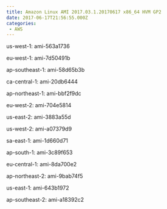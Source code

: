 ```yaml
---
title: Amazon Linux AMI 2017.03.1.20170617 x86_64 HVM GP2
date: 2017-06-17T21:56:55.000Z
categories:
 - AWS
---
```


us-west-1: ami-563a1736

eu-west-1: ami-7d50491b

ap-southeast-1: ami-58d65b3b

ca-central-1: ami-20db6444

ap-northeast-1: ami-bbf2f9dc

eu-west-2: ami-704e5814

us-east-2: ami-3883a55d

us-west-2: ami-a07379d9

sa-east-1: ami-1d660d71

ap-south-1: ami-3c89f653

eu-central-1: ami-8da700e2

ap-northeast-2: ami-9bab74f5

us-east-1: ami-643b1972

ap-southeast-2: ami-a18392c2


